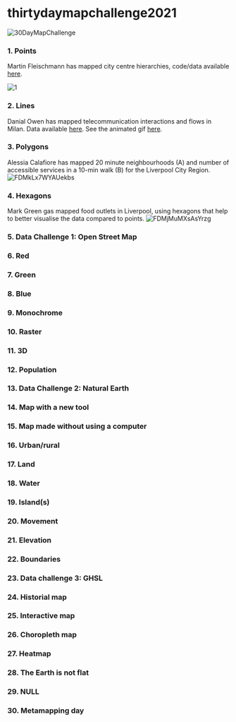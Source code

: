 # thirtydaymapchallenge2021

![30DayMapChallenge](https://user-images.githubusercontent.com/57355504/144152536-b24f10c2-3144-4a0d-a486-a28c54103065.jpg)

### 1. Points
Martin Fleischmann has mapped city centre hierarchies, code/data available [here](https://github.com/urbangrammarai/spatial_signatures/blob/master/esda/ttwa.ipynb). 

![1](https://user-images.githubusercontent.com/57355504/144151344-6b17bc53-cded-42b2-a711-c46be9513595.png)

### 2. Lines
Danial Owen has mapped telecommunication interactions and flows in Milan. Data available [here](http://bitly.ws/ikwH). See the animated gif [here](https://twitter.com/geodatascience/status/1455504979779887106).

### 3. Polygons
Alessia Calafiore has mapped 20 minute neighbourhoods (A) and number of accessible services in a 10-min walk (B) for the Liverpool City Region.
![FDMkLx7WYAUekbs](https://user-images.githubusercontent.com/57355504/144151826-c39fd916-284f-4e8c-b9da-3113710b5770.png)

### 4. Hexagons
Mark Green gas mapped food outlets in Liverpool, using hexagons that help to better visualise the data compared to points.
![FDMjMuMXsAsYrzg](https://user-images.githubusercontent.com/57355504/144151877-f86e230e-0670-4e8f-bd1c-6b051cebd3f9.jpg)

### 5. Data Challenge 1: Open Street Map

### 6. Red

### 7. Green

### 8. Blue

### 9. Monochrome

### 10. Raster

### 11. 3D

### 12. Population

### 13. Data Challenge 2: Natural Earth

### 14. Map with a new tool

### 15. Map made without using a computer

### 16. Urban/rural

### 17. Land

### 18. Water

### 19. Island(s)

### 20. Movement

### 21. Elevation

### 22. Boundaries

### 23. Data challenge 3: GHSL

### 24. Historial map

### 25. Interactive map

### 26. Choropleth map

### 27. Heatmap

### 28. The Earth is not flat

### 29. NULL

### 30. Metamapping day
